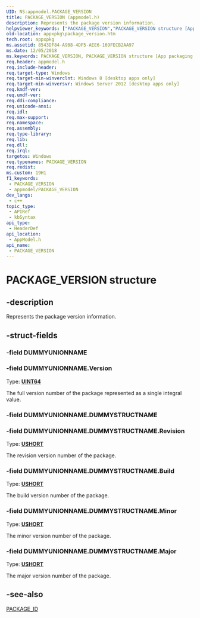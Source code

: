```yaml
---
UID: NS:appmodel.PACKAGE_VERSION
title: PACKAGE_VERSION (appmodel.h)
description: Represents the package version information.
helpviewer_keywords: ["PACKAGE_VERSION","PACKAGE_VERSION structure [App packaging and management]","appmodel/PACKAGE_VERSION","appxpkg.package_version"]
old-location: appxpkg\package_version.htm
tech.root: appxpkg
ms.assetid: 8543DF84-A908-4DF5-AEE6-169FECB2AA97
ms.date: 12/05/2018
ms.keywords: PACKAGE_VERSION, PACKAGE_VERSION structure [App packaging and management], appmodel/PACKAGE_VERSION, appxpkg.package_version
req.header: appmodel.h
req.include-header: 
req.target-type: Windows
req.target-min-winverclnt: Windows 8 [desktop apps only]
req.target-min-winversvr: Windows Server 2012 [desktop apps only]
req.kmdf-ver: 
req.umdf-ver: 
req.ddi-compliance: 
req.unicode-ansi: 
req.idl: 
req.max-support: 
req.namespace: 
req.assembly: 
req.type-library: 
req.lib: 
req.dll: 
req.irql: 
targetos: Windows
req.typenames: PACKAGE_VERSION
req.redist: 
ms.custom: 19H1
f1_keywords:
 - PACKAGE_VERSION
 - appmodel/PACKAGE_VERSION
dev_langs:
 - c++
topic_type:
 - APIRef
 - kbSyntax
api_type:
 - HeaderDef
api_location:
 - AppModel.h
api_name:
 - PACKAGE_VERSION
---
```


# PACKAGE_VERSION structure


## -description

Represents the package version information.

## -struct-fields

### -field DUMMYUNIONNAME

### -field DUMMYUNIONNAME.Version

Type: <b><a href="/windows/desktop/WinProg/windows-data-types">UINT64</a></b>

The full version number of the package represented as a single integral value.

### -field DUMMYUNIONNAME.DUMMYSTRUCTNAME

### -field DUMMYUNIONNAME.DUMMYSTRUCTNAME.Revision

Type: <b><a href="/windows/desktop/WinProg/windows-data-types">USHORT</a></b>

The revision version number of the package.

### -field DUMMYUNIONNAME.DUMMYSTRUCTNAME.Build

Type: <b><a href="/windows/desktop/WinProg/windows-data-types">USHORT</a></b>

The build version number of the package.

### -field DUMMYUNIONNAME.DUMMYSTRUCTNAME.Minor

Type: <b><a href="/windows/desktop/WinProg/windows-data-types">USHORT</a></b>

The minor version number of the package.

### -field DUMMYUNIONNAME.DUMMYSTRUCTNAME.Major

Type: <b><a href="/windows/desktop/WinProg/windows-data-types">USHORT</a></b>

The major version number of the package.

## -see-also

<a href="/windows/desktop/api/appmodel/ns-appmodel-package_id">PACKAGE_ID</a>